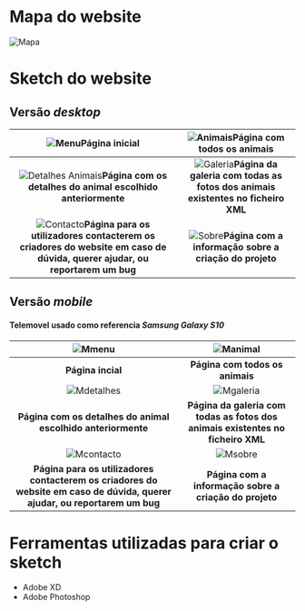 # Mapa do website

![Mapa](https://i.imgur.com/tAkvAjB.jpeg)

# Sketch do website
## Versão _desktop_

| ![Menu](https://i.imgur.com/Sj8sXOE.jpeg)**Página inicial**  | ![Animais](https://i.imgur.com/XxnEfGl.jpeg)**Página com todos os animais** |
| :----------------------------------------------------------: | :----------------------------------------------------------: |
| ![Detalhes Animais](https://i.imgur.com/0xAM2CK.jpg)**Página com os detalhes do animal escolhido anteriormente** | ![Galeria](https://i.imgur.com/ki1M9G4.jpeg)**Página da galeria com todas as fotos dos animais existentes no ficheiro XML** |
| ![Contacto](https://i.imgur.com/Yq87fdT.jpeg)**Página para os utilizadores contacterem os criadores do website em caso de dúvida, querer ajudar, ou reportarem um bug** | ![Sobre](https://i.imgur.com/aTJHn9T.jpeg)**Página com a informação sobre a criação do projeto** |

## Versão _mobile_
#### Telemovel usado como referencia _Samsung Galaxy S10_

|          ![Mmenu](https://i.imgur.com/ju5VrjI.jpeg)          |         ![Manimal](https://i.imgur.com/BAvRPyR.jpeg)         |
| :----------------------------------------------------------: | :----------------------------------------------------------: |
|                      **Página incial**                       |               **Página com todos os animais**                |
|        ![Mdetalhes](https://i.imgur.com/IOtlcQ6.jpeg)        |        ![Mgaleria](https://i.imgur.com/ob4sbmf.jpeg)         |
| **Página com os detalhes do animal escolhido anteriormente** | **Página da galeria com todas as fotos dos animais existentes no ficheiro XML** |
|        ![Mcontacto](https://i.imgur.com/exeFNOO.jpeg)        |         ![Msobre](https://i.imgur.com/cce9MPB.jpeg)          |
| **Página para os utilizadores contacterem os criadores do website em caso de dúvida, querer ajudar, ou reportarem um bug** |    **Página com a informação sobre a criação do projeto**    |


# Ferramentas utilizadas para criar o sketch

- Adobe XD
- Adobe Photoshop